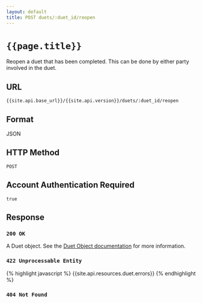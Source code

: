 ```yaml
---
layout: default
title: POST duets/:duet_id/reopen
---
```

# `{{page.title}}`

Reopen a duet that has been completed.  This can be done by either party involved in the duet.

## URL

`{{site.api.base_url}}/{{site.api.version}}/duets/:duet_id/reopen`

## Format

JSON

## HTTP Method

`POST`

## Account Authentication Required

`true`

## Response

### `200 OK`

A Duet object. See the [Duet Object documentation](/1/duet_object) for more information.

### `422 Unprocessable Entity`

{% highlight javascript %}
{{site.api.resources.duet.errors}}
{% endhighlight %}

### `404 Not Found`

